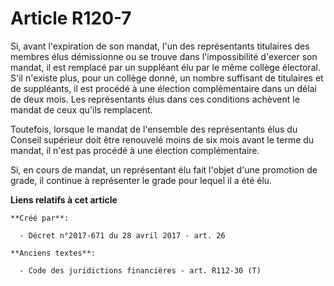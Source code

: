 # Article R120-7

Si, avant l'expiration de son mandat, l'un des représentants titulaires des membres élus démissionne ou se trouve dans
l'impossibilité d'exercer son mandat, il est remplacé par un suppléant élu par le même collège électoral. S'il n'existe plus,
pour un collège donné, un nombre suffisant de titulaires et de suppléants, il est procédé à une élection complémentaire dans
un délai de deux mois. Les représentants élus dans ces conditions achèvent le mandat de ceux qu'ils remplacent.

Toutefois, lorsque le mandat de l'ensemble des représentants élus du Conseil supérieur doit être renouvelé moins de six mois
avant le terme du mandat, il n'est pas procédé à une élection complémentaire. 

Si, en cours de mandat, un représentant élu fait l'objet d'une promotion de grade, il continue à représenter le grade pour
lequel il a été élu.

**Liens relatifs à cet article**

	**Créé par**:

	  - Décret n°2017-671 du 28 avril 2017 - art. 26

	**Anciens textes**:

	  - Code des juridictions financières - art. R112-30 (T)
